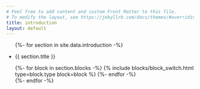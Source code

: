 ```yaml
---
# Feel free to add content and custom Front Matter to this file.
# To modify the layout, see https://jekyllrb.com/docs/themes/#overriding-theme-defaults
title: introduction
layout: default
---
```

<div class="Introductions Introductions__container pt2">

  <ul>
    {%- for section in site.data.introduction -%}
      <li class="Introductions__introduction clearfix founders-grotesk color-gray pt1 lg:pb3" data-section id="{{ section.target_id }}">
        <div class="col col-12 py1 lg:col-3 lg:py0">
          <p class="font-size-xs uppercase color-gray">
            {{ section.title }}
          </p>
        </div>
        <div class="col col-12 lg:col-9">
          {%- for block in section.blocks -%}
              {% include blocks/block_switch.html type=block.type block=block %}
          {%- endfor -%}
        </div>
      </li>
    {%- endfor -%}
  </ul>

</div>

